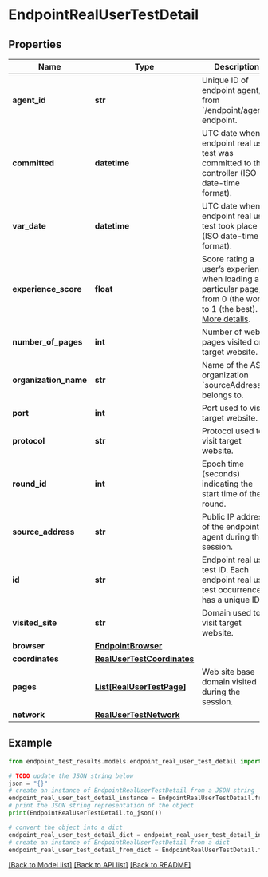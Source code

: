 # EndpointRealUserTestDetail


## Properties

Name | Type | Description | Notes
------------ | ------------- | ------------- | -------------
**agent_id** | **str** | Unique ID of endpoint agent, from &#x60;/endpoint/agents&#x60; endpoint. | [optional] [readonly] 
**committed** | **datetime** | UTC date when endpoint real user test was committed to the controller (ISO date-time format). | [optional] [readonly] 
**var_date** | **datetime** | UTC date when endpoint real user test took place (ISO date-time format). | [optional] [readonly] 
**experience_score** | **float** | Score rating a user’s experience when loading a particular page, from 0 (the worst) to 1 (the best). [More details](https://docs.thousandeyes.com/product-documentation/end-user-monitoring/viewing-data/endpoint-agent-views-reference#user-experience-score). | [optional] [readonly] 
**number_of_pages** | **int** | Number of web pages visited on target website. | [optional] [readonly] 
**organization_name** | **str** | Name of the AS organization &#x60;sourceAddress&#x60; belongs to. | [optional] [readonly] 
**port** | **int** | Port used to visit target website. | [optional] [readonly] 
**protocol** | **str** | Protocol used to visit target website. | [optional] [readonly] 
**round_id** | **int** | Epoch time (seconds) indicating the start time of the round. | [optional] [readonly] 
**source_address** | **str** | Public IP address of the endpoint agent during the session. | [optional] [readonly] 
**id** | **str** | Endpoint real user test ID. Each endpoint real user test occurrence has a unique ID. | [optional] [readonly] 
**visited_site** | **str** | Domain used to visit target website. | [optional] [readonly] 
**browser** | [**EndpointBrowser**](EndpointBrowser.md) |  | [optional] 
**coordinates** | [**RealUserTestCoordinates**](RealUserTestCoordinates.md) |  | [optional] 
**pages** | [**List[RealUserTestPage]**](RealUserTestPage.md) | Web site base domain visited during the session. | [optional] 
**network** | [**RealUserTestNetwork**](RealUserTestNetwork.md) |  | [optional] 

## Example

```python
from endpoint_test_results.models.endpoint_real_user_test_detail import EndpointRealUserTestDetail

# TODO update the JSON string below
json = "{}"
# create an instance of EndpointRealUserTestDetail from a JSON string
endpoint_real_user_test_detail_instance = EndpointRealUserTestDetail.from_json(json)
# print the JSON string representation of the object
print(EndpointRealUserTestDetail.to_json())

# convert the object into a dict
endpoint_real_user_test_detail_dict = endpoint_real_user_test_detail_instance.to_dict()
# create an instance of EndpointRealUserTestDetail from a dict
endpoint_real_user_test_detail_from_dict = EndpointRealUserTestDetail.from_dict(endpoint_real_user_test_detail_dict)
```
[[Back to Model list]](../README.md#documentation-for-models) [[Back to API list]](../README.md#documentation-for-api-endpoints) [[Back to README]](../README.md)


